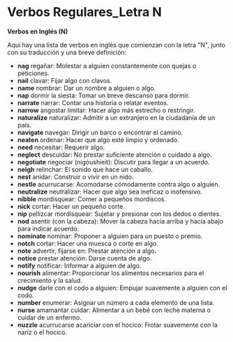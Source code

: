 # Verbos Regulares_Letra N



**Verbos en Inglés (N)**

Aquí hay una lista de verbos en inglés que comienzan con la letra "N", junto con su traducción y una breve definición:

*   **nag**    regañar: Molestar a alguien constantemente con quejas o peticiones.
*   **nail**    clavar: Fijar algo con clavos.
*   **name**    nombrar: Dar un nombre a alguien o algo.
*   **nap**    dormir la siesta: Tomar un breve descanso para dormir.
*   **narrate**    narrar: Contar una historia o relatar eventos.
*   **narrow**    angostar limitar: Hacer algo más estrecho o restringir.
*   **naturalize**    naturalizar: Admitir a un extranjero en la ciudadanía de un país.
*   **navigate**    navegar: Dirigir un barco o encontrar el camino.
*   **neaten**    ordenar: Hacer que algo esté limpio y ordenado.
*   **need**    necesitar: Requerir algo.
*   **neglect**    descuidar: No prestar suficiente atención o cuidado a algo.
*   **negotiate**    negociar (nigóushieit): Discutir para llegar a un acuerdo.
*   **neigh**    relinchar: El sonido que hace un caballo.
*   **nest**    anidar: Construir o vivir en un nido.
*   **nestle**    acurrucarse: Acomodarse cómodamente contra algo o alguien.
*   **neutralize**    neutralizar: Hacer que algo sea ineficaz o inofensivo.
*   **nibble**    mordisquear: Comer a pequeños mordiscos.
*   **nick**    cortar: Hacer un pequeño corte.
*   **nip**    pellizcar mordisquear: Sujetar y presionar con los dedos o dientes.
*   **nod**    asentir (con la cabeza): Mover la cabeza hacia arriba y hacia abajo para indicar acuerdo.
*   **nominate**    nominar: Proponer a alguien para un puesto o premio.
*   **notch**    cortar: Hacer una muesca o corte en algo.
*   **note**    advertir, fijarse en: Prestar atención a algo.
*   **notice**    prestar atención: Darse cuenta de algo.
*   **notify**    notificar: Informar a alguien de algo.
*   **nourish**    alimentar: Proporcionar los alimentos necesarios para el crecimiento y la salud.
*   **nudge**    darle con el codo a alguien: Empujar suavemente a alguien con el codo.
*   **number**    enumerar: Asignar un número a cada elemento de una lista.
*   **nurse**    amamantar cuidar: Alimentar a un bebé con leche materna o cuidar de un enfermo.
*   **nuzzle**    acurrucarse acariciar con el hocico: Frotar suavemente con la nariz o el hocico.
